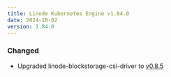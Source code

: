 ```yaml
---
title: Linode Kubernetes Engine v1.84.0
date: 2024-10-02
version: 1.84.0
---
```


### Changed

- Upgraded linode-blockstorage-csi-driver to [v0.8.5](https://github.com/linode/linode-blockstorage-csi-driver/releases/tag/v0.8.5)
